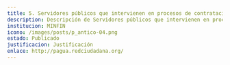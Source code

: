 ```yaml
---
title: 5. Servidores públicos que intervienen en procesos de contratación
description: Descripción de Servidores públicos que intervienen en procesos de contratación
institucion: MINFIN
icono: /images/posts/p_antico-04.png
estado: Publicado
justificacion: Justificación
enlace: http://pagua.redciudadana.org/
---
```

